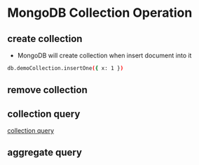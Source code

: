 # MongoDB Collection Operation

## create collection

- MongoDB will create collection when insert document into it

```sh
db.demoCollection.insertOne({ x: 1 })
```

## remove collection

## collection query

[collection query](mongodb-query-collection.md)


## aggregate query




